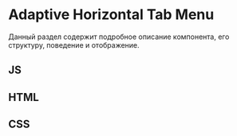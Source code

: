 # Adaptive Horizontal Tab Menu

Данный раздел содержит подробное описание компонента, его структуру, поведение и отображение.

## JS

## HTML

## CSS